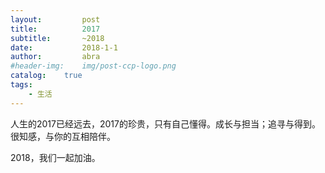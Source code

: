 ```yaml
---
layout:     	post
title:      	2017
subtitle:   	~2018
date:       	2018-1-1
author:     	abra
#header-img: 	img/post-ccp-logo.png
catalog: 	true
tags:
    - 生活
---
```




人生的2017已经远去，2017的珍贵，只有自己懂得。成长与担当；追寻与得到。很知感，与你的互相陪伴。

2018，我们一起加油。